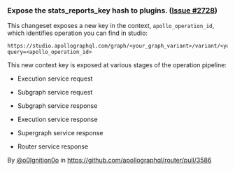 ### Expose the stats_reports_key hash to plugins. ([Issue #2728](https://github.com/apollographql/router/issues/2728))

This changeset exposes a new key in the context, `apollo_operation_id`, which identifies operation you can find in studio:

```
https://studio.apollographql.com/graph/<your_graph_variant>/variant/<your_graph_variant>/operations?query=<apollo_operation_id>
```

This new context key is exposed at various stages of the operation pipeline:

- Execution service request
- Subgraph service request

- Subgraph service response
- Execution service response
- Supergraph service response
- Router service response

By [@o0Ignition0o](https://github.com/o0Ignition0o) in https://github.com/apollographql/router/pull/3586
